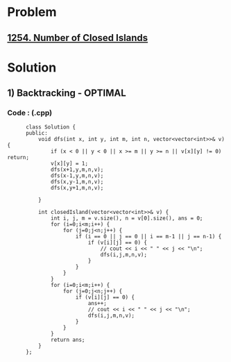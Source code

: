 # Problem

## [1254. Number of Closed Islands](https://leetcode.com/problems/number-of-closed-islands/)


# Solution 

## 1) Backtracking - OPTIMAL
 
      
      
      
   ### Code : (.cpp)
    
          class Solution {
          public:
              void dfs(int x, int y, int m, int n, vector<vector<int>>& v) {
                  if (x < 0 || y < 0 || x >= m || y >= n || v[x][y] != 0) return;
                  v[x][y] = 1;
                  dfs(x+1,y,m,n,v);
                  dfs(x-1,y,m,n,v);
                  dfs(x,y-1,m,n,v);
                  dfs(x,y+1,m,n,v);

              }

              int closedIsland(vector<vector<int>>& v) {
                  int i, j, m = v.size(), n = v[0].size(), ans = 0;
                  for (i=0;i<m;i++) {
                      for (j=0;j<n;j++) {
                          if (i == 0 || j == 0 || i == m-1 || j == n-1) {
                              if (v[i][j] == 0) {
                                  // cout << i << " " << j << "\n";
                                  dfs(i,j,m,n,v);
                              }
                          }
                      }
                  }
                  for (i=0;i<m;i++) {
                      for (j=0;j<n;j++) {
                          if (v[i][j] == 0) {
                              ans++;
                              // cout << i << " " << j << "\n";
                              dfs(i,j,m,n,v);
                          }
                      }
                  }
                  return ans;
              }
          };
            
   
